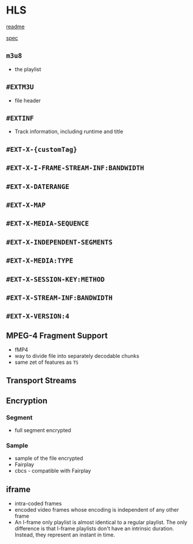 # HLS

[readme](https://developer.apple.com/documentation/http_live_streaming/about_the_common_media_application_format_with_http_live_streaming)

[spec](https://tools.ietf.org/html/draft-pantos-hls-rfc8216bis-04)

## `m3u8`
* the playlist

## `#EXTM3U`
* file header

## `#EXTINF`
* Track information, including runtime and title

## `#EXT-X-{customTag}`

## `#EXT-X-I-FRAME-STREAM-INF:BANDWIDTH`

## `#EXT-X-DATERANGE`

## `#EXT-X-MAP`

## `#EXT-X-MEDIA-SEQUENCE`

## `#EXT-X-INDEPENDENT-SEGMENTS`

## `#EXT-X-MEDIA:TYPE`

## `#EXT-X-SESSION-KEY:METHOD`

## `#EXT-X-STREAM-INF:BANDWIDTH`

## `#EXT-X-VERSION:4`

## MPEG-4 Fragment Support
* fMP4
* way to divide file into separately decodable chunks
* same zet of features as `TS`

## Transport Streams

## Encryption
### Segment
* full segment encrypted

### Sample
* sample of the file encrypted
* Fairplay
* cbcs - compatible with Fairplay

## iframe
* intra-coded frames
* encoded video frames whose encoding is independent of any other frame
* An I-frame only playlist is almost identical to a regular playlist. The only difference is that I-frame playlists don't have an intrinsic duration. Instead, they represent an instant in time. 